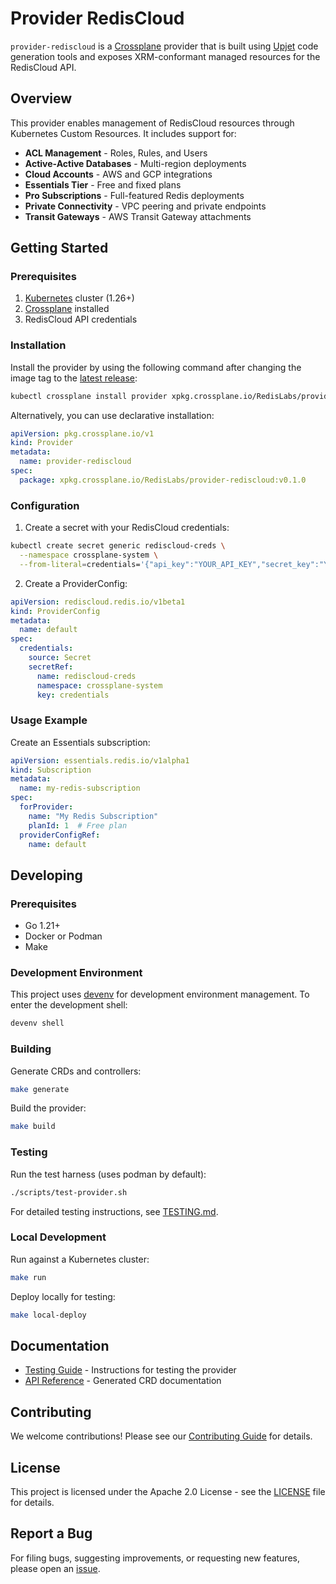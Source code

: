 # Provider RedisCloud

`provider-rediscloud` is a [Crossplane](https://crossplane.io/) provider that
is built using [Upjet](https://github.com/crossplane/upjet) code
generation tools and exposes XRM-conformant managed resources for the
RedisCloud API.

## Overview

This provider enables management of RedisCloud resources through Kubernetes Custom Resources. It includes support for:

- **ACL Management** - Roles, Rules, and Users
- **Active-Active Databases** - Multi-region deployments
- **Cloud Accounts** - AWS and GCP integrations
- **Essentials Tier** - Free and fixed plans
- **Pro Subscriptions** - Full-featured Redis deployments
- **Private Connectivity** - VPC peering and private endpoints
- **Transit Gateways** - AWS Transit Gateway attachments

## Getting Started

### Prerequisites

1. [Kubernetes](https://kubernetes.io/) cluster (1.26+)
2. [Crossplane](https://crossplane.io/) installed
3. RedisCloud API credentials

### Installation

Install the provider by using the following command after changing the image tag
to the [latest release](https://marketplace.upbound.io/providers/RedisLabs/provider-rediscloud):

```bash
kubectl crossplane install provider xpkg.crossplane.io/RedisLabs/provider-rediscloud:v0.1.0
```

Alternatively, you can use declarative installation:

```yaml
apiVersion: pkg.crossplane.io/v1
kind: Provider
metadata:
  name: provider-rediscloud
spec:
  package: xpkg.crossplane.io/RedisLabs/provider-rediscloud:v0.1.0
```

### Configuration

1. Create a secret with your RedisCloud credentials:

```bash
kubectl create secret generic rediscloud-creds \
  --namespace crossplane-system \
  --from-literal=credentials='{"api_key":"YOUR_API_KEY","secret_key":"YOUR_SECRET_KEY"}'
```

2. Create a ProviderConfig:

```yaml
apiVersion: rediscloud.redis.io/v1beta1
kind: ProviderConfig
metadata:
  name: default
spec:
  credentials:
    source: Secret
    secretRef:
      name: rediscloud-creds
      namespace: crossplane-system
      key: credentials
```

### Usage Example

Create an Essentials subscription:

```yaml
apiVersion: essentials.redis.io/v1alpha1
kind: Subscription
metadata:
  name: my-redis-subscription
spec:
  forProvider:
    name: "My Redis Subscription"
    planId: 1  # Free plan
  providerConfigRef:
    name: default
```

## Developing

### Prerequisites

- Go 1.21+
- Docker or Podman
- Make

### Development Environment

This project uses [devenv](https://devenv.sh/) for development environment management. To enter the development shell:

```bash
devenv shell
```

### Building

Generate CRDs and controllers:

```bash
make generate
```

Build the provider:

```bash
make build
```

### Testing

Run the test harness (uses podman by default):

```bash
./scripts/test-provider.sh
```

For detailed testing instructions, see [TESTING.md](TESTING.md).

### Local Development

Run against a Kubernetes cluster:

```bash
make run
```

Deploy locally for testing:

```bash
make local-deploy
```

## Documentation

- [Testing Guide](TESTING.md) - Instructions for testing the provider
- [API Reference](https://doc.crds.dev/github.com/RedisLabs/provider-rediscloud) - Generated CRD documentation

## Contributing

We welcome contributions! Please see our [Contributing Guide](CONTRIBUTING.md) for details.

## License

This project is licensed under the Apache 2.0 License - see the [LICENSE](LICENSE) file for details.

## Report a Bug

For filing bugs, suggesting improvements, or requesting new features, please
open an [issue](https://github.com/RedisLabs/provider-rediscloud/issues).
